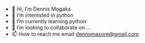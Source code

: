- 👋 Hi, I’m Dennis Mogaka
- 👀 I’m interested in python
- 🌱 I’m currently learning python
- 💞️ I’m looking to collaborate on ...
- 📫 How to reach me email dennomasore@gmail.com

<!---
denno459/denno459 is a ✨ special ✨ repository because its `README.md` (this file) appears on your GitHub profile.
You can click the Preview link to take a look at your changes.
--->
